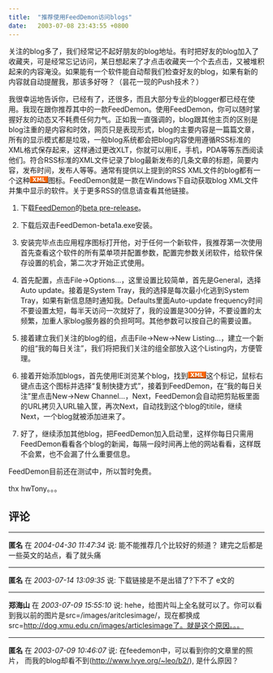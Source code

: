 ```yaml
---
title:  "推荐使用FeedDemon访问blogs"
date:   2003-07-08 23:43:55 +0800
---
```


关注的blog多了，我们经常记不起好朋友的blog地址。有时把好友的blog加入了收藏夹，可是经常忘记访问，某日想起来了才点击收藏夹一个个去点击，又被堆积起来的内容淹没。如果能有一个软件能自动帮我们检查好友的blog，如果有新的内容就自动提醒我，那该多好呀？（昙花一现的Push技术？）  

我很幸运地告诉你，已经有了，还很多，而且大部分专业的blogger都已经在使用。我现在跟你推荐其中的一款FeedDemon。使用FeedDemon，你可以随时掌握好友的动态又不耗费任何力气。正如我一直强调的，blog跟其他主页的区别是blog注重的是内容和时效，网页只是表现形式，blog的主要内容是一篇篇文章，所有的显示模式都是垃圾，一般blog系统都会把blog内容使用遵循RSS标准的XML格式保存起来，这样通过更改XLT，你就可以用IE，手机，PDA等等东西阅读他们。符合RSS标准的XML文件记录了blog最新发布的几条文章的标题，简要内容，发布时间，发布人等等。通常有提供以上提到的RSS XML文件的blog都有一个这种![](/images/2011/tech/xml.gif)图标。FeedDemon就是一款在Windows下自动获取blog XML文件并集中显示的软件。关于更多RSS的信息请查看其他链接。  

  1. 下载[FeedDemon](http://www.feeddemon.com/)的[beta pre-release](http://www.bradsoft.com/feeddemon/beta/index.asp)。

  2. 下载后双击FeedDemon-beta1a.exe安装。

  3. 安装完毕点击应用程序图标打开他，对于任何一个新软件，我推荐第一次使用首先查看这个软件的所有菜单项并配置参数，配置完参数关闭软件，给软件保存设置的机会，第二次才开始正式使用。

  4. 首先配置，点击File->Options...，这里设置比较简单，首先是General，选择Auto update。接着是System Tray，我的选择是每次最小化逃到System Tray，如果有新信息随时通知我。Defaults里面Auto-update frequency时间不要设置太短，每半天访问一次就好了，我的设置是300分钟，不要设置的太频繁，加重人家blog服务器的负担呵呵。其他参数可以按自己的需要设置。

  5. 接着建立我们关注的blog的组，点击File->New->New Listing...，建立一个新的组“我的每日关注”，我们将把我们关注的组全部放入这个Listing内，方便管理。

  6. 接着开始添加blogs，首先使用IE浏览某个blog，找到![](/images/2011/tech/xml.gif)这个标记，鼠标右键点击这个图标并选择“复制快捷方式”，接着到FeedDemon，在“我的每日关注”里点击New->New Channel...，Next，FeedDemon会自动把剪贴板里面的URL拷贝入URL输入筐，再次Next，自动找到这个blog的titile，继续Next，一个blog就被添加进来了。

  7. 好了，继续添加其他blog，把FeedDemon加入启动里，这样你每日只需用FeedDemon看看各个blog的新闻，每隔一段时间再上他的网站看看，这样既不会累，也不会漏了什么重要信息。

FeedDemon目前还在测试中，所以暂时免费。  

thx hwTony。。。  


## 评论

*****
**匿名** 在 *2004-04-30 11:47:34* 说: 能不能推荐几个比较好的频道？
建完之后都是一些英文的站点，看了就头痛

*****
**匿名** 在 *2003-07-14 13:09:35* 说: 下载链接是不是出错了?下不了  e文的  

*****
**郑海山** 在 *2003-07-09 15:55:10* 说: hehe，给图片叫上全名就可以了。你可以看到我以前的图片是src=/images/aritclesimage/，现在都换成src=http://dog.xmu.edu.cn/images/articlesimage了。就是这个原因。。。

*****
**匿名** 在 *2003-07-09 10:46:07* 说: 在feedemon中，可以看到你的文章里的照片，
而我的blog却看不到(http://www.lvye.org/~leo/b2/), 是什么原因？

